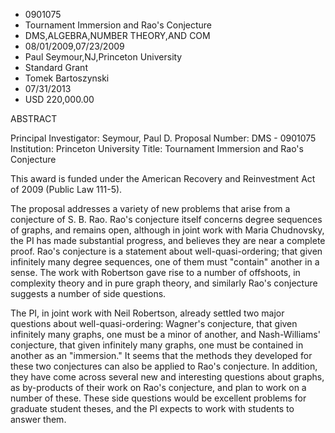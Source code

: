 
* 0901075
* Tournament Immersion and Rao's Conjecture
* DMS,ALGEBRA,NUMBER THEORY,AND COM
* 08/01/2009,07/23/2009
* Paul Seymour,NJ,Princeton University
* Standard Grant
* Tomek Bartoszynski
* 07/31/2013
* USD 220,000.00

ABSTRACT

Principal Investigator: Seymour, Paul D. Proposal Number: DMS - 0901075
Institution: Princeton University Title: Tournament Immersion and Rao's
Conjecture

This award is funded under the American Recovery and Reinvestment Act of 2009
(Public Law 111-5).

The proposal addresses a variety of new problems that arise from a conjecture of
S. B. Rao. Rao's conjecture itself concerns degree sequences of graphs, and
remains open, although in joint work with Maria Chudnovsky, the PI has made
substantial progress, and believes they are near a complete proof. Rao's
conjecture is a statement about well-quasi-ordering; that given infinitely many
degree sequences, one of them must "contain" another in a sense. The work with
Robertson gave rise to a number of offshoots, in complexity theory and in pure
graph theory, and similarly Rao's conjecture suggests a number of side
questions.

The PI, in joint work with Neil Robertson, already settled two major questions
about well-quasi-ordering: Wagner's conjecture, that given infinitely many
graphs, one must be a minor of another, and Nash-Williams' conjecture, that
given infinitely many graphs, one must be contained in another as an
"immersion." It seems that the methods they developed for these two conjectures
can also be applied to Rao's conjecture. In addition, they have come across
several new and interesting questions about graphs, as by-products of their work
on Rao's conjecture, and plan to work on a number of these. These side questions
would be excellent problems for graduate student theses, and the PI expects to
work with students to answer them.
